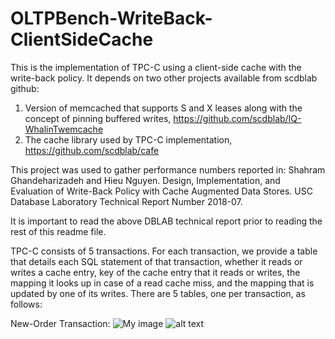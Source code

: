 # OLTPBench-WriteBack-ClientSideCache
This is the implementation of TPC-C using a client-side cache with the write-back policy.  It depends on two other projects available from scdblab github:
1.  Version of memcached that supports S and X leases along with the concept of pinning buffered writes, https://github.com/scdblab/IQ-WhalinTwemcache
2. The cache library used by TPC-C implementation, https://github.com/scdblab/cafe

This project was used to gather performance numbers reported in:
Shahram Ghandeharizadeh and Hieu Nguyen.  Design, Implementation, and Evaluation of Write-Back Policy with Cache Augmented Data Stores.  USC Database Laboratory Technical Report Number 2018-07.

It is important to read the above DBLAB technical report prior to reading the rest of this readme file.

TPC-C consists of 5 transactions.  For each transaction, we provide a table that details each SQL statement of that transaction, whether it reads or writes a cache entry, key of the cache entry that it reads or writes, the mapping it looks up in case of a read cache miss, and the mapping that is updated by one of its writes. There are 5 tables, one per transaction, as follows:

New-Order Transaction:
![My image](https://drive.google.com/file/d/112x2cAreEMNzXLBDqTdi3AifHAuPHyMk/view?usp=sharing)
![alt text](https://drive.google.com/file/d/112x2cAreEMNzXLBDqTdi3AifHAuPHyMk/view?usp=sharing)
